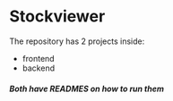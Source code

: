 # Stockviewer
The repository has 2 projects inside:
 - frontend
 - backend


##### Both have READMES on how to run them
